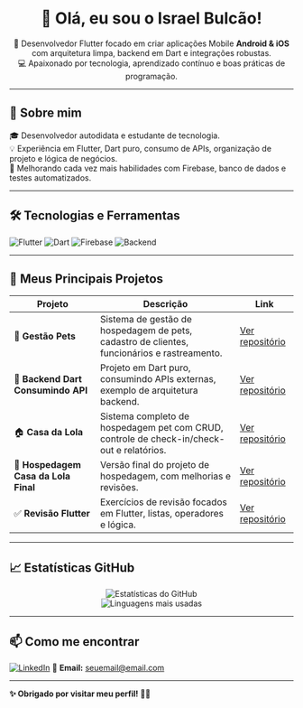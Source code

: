 <h1 align="center">👋 Olá, eu sou o Israel Bulcão!</h1>

<p align="center">
  🚀 Desenvolvedor Flutter focado em criar aplicações Mobile <strong>Android & iOS</strong> com arquitetura limpa, backend em Dart e integrações robustas.<br>
  💻 Apaixonado por tecnologia, aprendizado contínuo e boas práticas de programação.<br>
</p>

---

## 🚀 **Sobre mim**

🎓 Desenvolvedor autodidata e estudante de tecnologia.  
💡 Experiência em Flutter, Dart puro, consumo de APIs, organização de projeto e lógica de negócios.  
🌱 Melhorando cada vez mais habilidades com Firebase, banco de dados e testes automatizados.

---

## 🛠️ **Tecnologias e Ferramentas**

![Flutter](https://img.shields.io/badge/Flutter-02569B?style=for-the-badge&logo=flutter&logoColor=white)
![Dart](https://img.shields.io/badge/Dart-0175C2?style=for-the-badge&logo=dart&logoColor=white)
![Firebase](https://img.shields.io/badge/Firebase-FFCA28?style=for-the-badge&logo=firebase&logoColor=black)
![Backend](https://img.shields.io/badge/Backend-Dart%20Server-0175C2?style=for-the-badge)

---

## 📌 **Meus Principais Projetos**

| Projeto | Descrição | Link |
| ------- | --------- | ---- |
| 🐶 **Gestão Pets** | Sistema de gestão de hospedagem de pets, cadastro de clientes, funcionários e rastreamento. | [Ver repositório](https://github.com/isra33/gestao_pets) |
| 🔗 **Backend Dart Consumindo API** | Projeto em Dart puro, consumindo APIs externas, exemplo de arquitetura backend. | [Ver repositório](https://github.com/isra33/backend-dart-consumindo-api) |
| 🏠 **Casa da Lola** | Sistema completo de hospedagem pet com CRUD, controle de check-in/check-out e relatórios. | [Ver repositório](https://github.com/isra33/casa_da_lola_completo) |
| 📱 **Hospedagem Casa da Lola Final** | Versão final do projeto de hospedagem, com melhorias e revisões. | [Ver repositório](https://github.com/isra33/hospedagem_casa_da_lola_final) |
| ✅ **Revisão Flutter** | Exercícios de revisão focados em Flutter, listas, operadores e lógica. | [Ver repositório](https://github.com/isra33/revisao_flutter) |

---

## 📈 **Estatísticas GitHub**

<p align="center">
  <img src="https://github-readme-stats.vercel.app/api?username=isra33&show_icons=true&theme=tokyonight" alt="Estatísticas do GitHub">
  <br/>
  <img src="https://github-readme-stats.vercel.app/api/top-langs/?username=isra33&layout=compact&theme=tokyonight" alt="Linguagens mais usadas">
</p>

---

## 📫 **Como me encontrar**

[![LinkedIn](https://img.shields.io/badge/LinkedIn-blue?style=for-the-badge&logo=linkedin)](https://www.linkedin.com) <!-- Coloque o link real do seu LinkedIn -->
📧 **Email:** seuemail@email.com <!-- Troque pelo seu email real -->

---

**✨ Obrigado por visitar meu perfil! 🚀✨**
